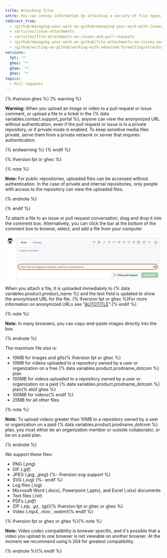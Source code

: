 ```yaml
---
title: Attaching files
intro: You can convey information by attaching a variety of file types to your issues and pull requests.
redirect_from:
  - /github/managing-your-work-on-github/managing-your-work-with-issues-and-pull-requests/file-attachments-on-issues-and-pull-requests
  - /articles/issue-attachments
  - /articles/file-attachments-on-issues-and-pull-requests
  - /github/managing-your-work-on-github/file-attachments-on-issues-and-pull-requests
  - /github/writing-on-github/working-with-advanced-formatting/attaching-files
versions:
  fpt: '*'
  ghes: '*'
  ghae: '*'
  ghec: '*'
topics:
  - Pull requests
---
```


{% ifversion ghes %}
{% warning %}

**Warning:** When you upload an image or video to a pull request or issue comment, or upload a file to a ticket in the {% data variables.contact.support_portal %}, anyone can view the anonymized URL without authentication, even if the pull request or issue is in a private repository, or if private mode is enabled. To keep sensitive media files private, serve them from a private network or server that requires authentication.

{% endwarning %}
{% endif %}

{% ifversion fpt or ghec %}

{% note %}

**Note:** For public repositories, uploaded files can be accessed without authentication.
In the case of private and internal repositories, only people with access to the repository can view the uploaded files.

{% endnote %}

{% endif %}

To attach a file to an issue or pull request conversation, drag and drop it into the comment box. Alternatively, you can click the bar at the bottom of the comment box to browse, select, and add a file from your computer.

![Screenshot of the comment box. The bar to attach files by dragging and dropping, selecting, or pasting is outlined in dark orange.](/assets/images/help/pull_requests/select-bar.png)

When you attach a file, it is uploaded immediately to {% data variables.product.product_name %} and the text field is updated to show the anonymized URL for the file. {% ifversion fpt or ghec %}For more information on anonymized URLs see "[AUTOTITLE](/authentication/keeping-your-account-and-data-secure/about-anonymized-urls)".{% endif %}

{% note %}

**Note:** In many browsers, you can copy-and-paste images directly into the box.

{% endnote %}

The maximum file size is:
- 10MB for images and gifs{% ifversion fpt or ghec %}
- 10MB for videos uploaded to a repository owned by a user or organization on a free {% data variables.product.prodname_dotcom %} plan
- 100MB for videos uploaded to a repository owned by a user or organization on a paid {% data variables.product.prodname_dotcom %} plan{% elsif ghes %}
- 100MB for videos{% endif %}
- 25MB for all other files

{% note %}

**Note:** To upload videos greater than 10MB to a repository owned by a user or organization on a paid {% data variables.product.prodname_dotcom %} plan, you must either be an organization member or outside collaborator, or be on a paid plan.

{% endnote %}

We support these files:

* PNG (*.png*)
* GIF (*.gif*)
* JPEG (*.jpg*, *.jpeg*)
{%- ifversion svg-support %}
* SVG (*.svg*)
{%- endif %}
* Log files (*.log*)
* Microsoft Word (*.docx*), Powerpoint (*.pptx*), and Excel (*.xlsx*) documents
* Text files (*.txt*)
* PDFs (*.pdf*)
* ZIP (*.zip*, *.gz*, *.tgz*){% ifversion fpt or ghec or ghes %}
* Video (*.mp4*, *.mov*, *.webm*){% endif %}

{% ifversion fpt or ghec or ghes %}{% note %}

**Note:** Video codec compatibility is browser specific, and it's possible that a video you upload to one browser is not viewable on another browser. At the moment we recommend using h.264 for greatest compatibility.

{% endnote %}{% endif %}
